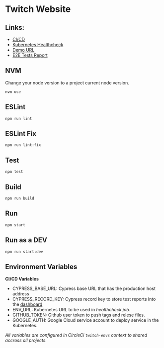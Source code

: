 Twitch Website
=====================

## Links:
- [CI/CD](https://circleci.com/gh/fabiohbarbosa/twitch-website)
- [Kubernetes Healthcheck](http://35.244.227.171/website/healthcheck)
- [Demo URL](http://35.244.227.171)
- [E2E Tests Report](https://dashboard.cypress.io/#/projects/3zzwmr/runs)

## NVM
Change your node version to a project current node version.

`nvm use`

## ESLint
`npm run lint`

## ESLint Fix
`npm run lint:fix`

## Test
`npm test`

## Build
`npm run build`

## Run
`npm start`

## Run as a DEV
`npm run start:dev`

## Environment Variables

**CI/CD Variables**

- CYPRESS_BASE_URL: Cypress base URL that has the production host address
- CYPRESS_RECORD_KEY: Cypress record key to store test reports into the [dashboard](https://dashboard.cypress.io/#/projects/3zzwmr/)
- ENV_URL: Kubernetes URL to be used in *healthcheck job*.
- GITHUB_TOKEN: Github user token to push tags and relese files.
- GOOGLE_AUTH: Google Cloud service account to deploy service in the Kubernetes.

*All variables are configured in CircleCi `twitch-envs` context to shared accross all projects.*
